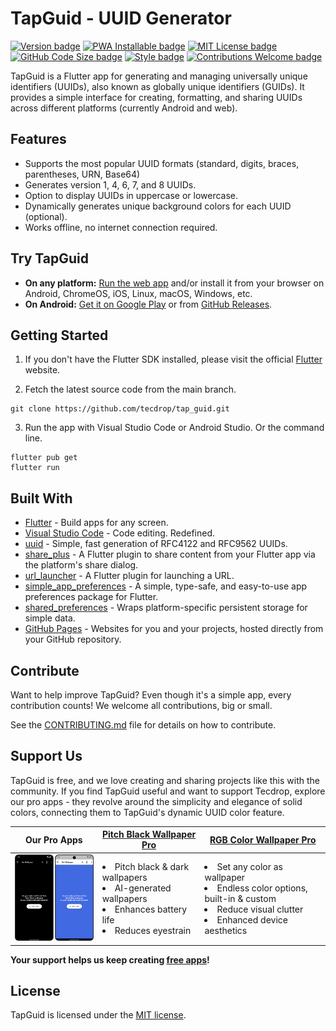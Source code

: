 # TapGuid - UUID Generator

[![Version badge](https://img.shields.io/github/v/tag/tecdrop/tap_guid?color=forestgreen&label=version)](https://github.com/tecdrop/tap_guid/releases)
[![PWA Installable badge](https://img.shields.io/badge/-installable-5A0FC8?logo=pwa)](https://tapguid.tecdrop.com/)
[![MIT License badge](https://img.shields.io/github/license/tecdrop/tap_guid?color=9c0000)](LICENSE)
[![GitHub Code Size badge](https://img.shields.io/github/languages/code-size/tecdrop/tap_guid)](https://github.com/tecdrop/tap_guid)
[![Style badge](https://img.shields.io/badge/style-flutter__lints-4BC0F5.svg)](https://pub.dev/packages/flutter_lints)
[![Contributions Welcome badge](https://img.shields.io/badge/contributions-welcome-cornflowerblue)](#Contributing)

TapGuid is a Flutter app for generating and managing universally unique identifiers (UUIDs), also known as globally unique identifiers (GUIDs). It provides a simple interface for creating, formatting, and sharing UUIDs across different platforms (currently Android and web).

## Features

- Supports the most popular UUID formats (standard, digits, braces, parentheses, URN, Base64)
- Generates version 1, 4, 6, 7, and 8 UUIDs.
- Option to display UUIDs in uppercase or lowercase.
- Dynamically generates unique background colors for each UUID (optional).
- Works offline, no internet connection required.

## Try TapGuid

* **On any platform:** [Run the web app](https://tapguid.tecdrop.com/) and/or install it from your browser on Android, ChromeOS, iOS, Linux, macOS, Windows, etc.
* **On Android:** [Get it on Google Play](https://play.google.com/store/apps/details?id=com.tecdrop.tapguid&referrer=utm_source%3Dgithub%26utm_medium%3Dbutton%26utm_content%3Dgithub-repo-readme) or from [GitHub Releases](https://github.com/tecdrop/tap_guid/releases).


## Getting Started

1. If you don't have the Flutter SDK installed, please visit the official [Flutter](https://docs.flutter.dev/get-started/install) website.

2. Fetch the latest source code from the main branch.

``` 
git clone https://github.com/tecdrop/tap_guid.git
```

3. Run the app with Visual Studio Code or Android Studio. Or the command line.

``` 
flutter pub get
flutter run
```

## Built With

- [Flutter](https://flutter.dev/) - Build apps for any screen.
- [Visual Studio Code](https://code.visualstudio.com/) - Code editing. Redefined.
- [uuid](https://pub.dev/packages/uuid) - Simple, fast generation of RFC4122 and RFC9562 UUIDs.
- [share_plus](https://pub.dev/packages/share_plus) - A Flutter plugin to share content from your Flutter app via the platform's share dialog.
- [url_launcher](https://pub.dev/packages/url_launcher) - A Flutter plugin for launching a URL.
- [simple_app_preferences](https://pub.dev/packages/simple_app_preferences) - A simple, type-safe, and easy-to-use app preferences package for Flutter.
- [shared_preferences](https://pub.dev/packages/shared_preferences) - Wraps platform-specific persistent storage for simple data.
- [GitHub Pages](https://pages.github.com/) - Websites for you and your projects, hosted directly from your GitHub repository.

## Contribute

Want to help improve TapGuid? Even though it's a simple app, every contribution counts!  We welcome all contributions, big or small.

See the [CONTRIBUTING.md](CONTRIBUTING.md) file for details on how to contribute.

## Support Us

TapGuid is free, and we love creating and sharing projects like this with the community. If you find TapGuid useful and want to support Tecdrop, explore our pro apps - they revolve around the simplicity and elegance of solid colors, connecting them to TapGuid's dynamic UUID color feature.

| Our Pro Apps | [Pitch Black Wallpaper Pro](https://www.tecdrop.com/pitchblackwallpaperpro/) | [RGB Color Wallpaper Pro](https://www.tecdrop.com/rgbcolorwallpaperpro/) |
| ------------ | ------------------------- | --- |
| <a href="https://www.tecdrop.com/apps/pro/"><img width="200" src="/repo-assets/tecdrop-pro-apps.png" alt="Tecdrop Pro Apps" /></a> | <li>Pitch black & dark wallpapers</li><li>AI-generated wallpapers</li><li>Enhances battery life</li><li>Reduces eyestrain</li> | <li>Set any color as wallpaper</li><li>Endless color options, built-in & custom</li><li>Reduce visual clutter</li><li>Enhanced device aesthetics</li> |

**Your support helps us keep creating [free apps](https://www.tecdrop.com/apps/free/)!**

## License

TapGuid is licensed under the [MIT license](LICENSE).
